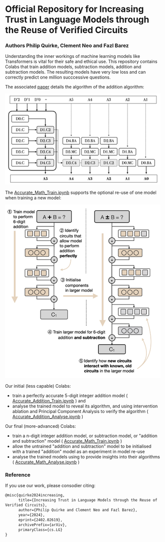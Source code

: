 # Official Repository for Increasing Trust in Language Models through the Reuse of Verified Circuits 
### Authors Philip Quirke, Clement Neo and Fazl Barez

Understanding the inner workings of machine learning models like Transformers is vital for their safe and ethical use. 
This repository contains Colabs that train addition models, subtraction models, addition and subtraction models.
The resulting models have very low loss and can correctly predict one million succcessive questions.  

The associated [paper](https://arxiv.org/abs/2402.02619) details the algorithm of the addition algorithm:

<img src="https://github.com/apartresearch/verified_addition/blob/main/figures/addition_2_jpg.001.jpeg" width="600">

The [Accurate_Math_Train.ipynb](https://github.com/apartresearch/verified_addition/blob/main/assets/Accurate_Math_Train.ipynb) supports the optional re-use of one model when training a new model:

<img src="https://github.com/apartresearch/verified_addition/blob/main/figures/addition_jpg.001.jpeg" width="600">

Our initial (less capable) Colabs:
- train a perfectly accurate 5-digit integer addition model ( [Accurate_Addition_Train.ipynb](https://github.com/apartresearch/verified_addition/blob/main/assets/Accurate_Addition_Train.ipynb) ) and
- analyse the trained model to reveal its algorithm, and using intervention ablation and Principal Component Analysis to verify the algorithm ( [Accurate_Addition_Analyse.ipynb](https://github.com/apartresearch/verified_addition/blob/main/assets/Accurate_Addition_Analyse.ipynb) )

Our final (more-advanced) Colabs:
- train a n-digit integer addition model, or subtraction model, or "addition and subtraction" model ( [Accurate_Math_Train.ipynb](https://github.com/apartresearch/verified_addition/blob/main/assets/Accurate_Math_Train.ipynb) )
- allow the untrained "addition and subtraction" model to be initialised with a trained "addition" model as an experiment in model re-use 
- analyse the trained models using to provide insights into their algorithms  ( [Accurate_Math_Analyse.ipynb](https://github.com/apartresearch/verified_addition/blob/main/assets/Accurate_Math_Analyse.ipynb) )


### Reference

If you use our work, please consodier citing:

```
@misc{quirke2024increasing,
      title={Increasing Trust in Language Models through the Reuse of Verified Circuits}, 
      author={Philip Quirke and Clement Neo and Fazl Barez},
      year={2024},
      eprint={2402.02619},
      archivePrefix={arXiv},
      primaryClass={cs.LG}
}

